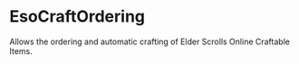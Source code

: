 # EsoCraftOrdering
Allows the ordering and automatic crafting of Elder Scrolls Online Craftable Items.
